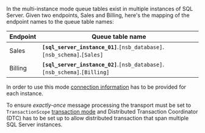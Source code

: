 In the multi-instance mode queue tables exist in multiple instances of SQL Server. Given two endpoints, Sales and Billing, here's the mapping of the endpoint names to the queue table names:

| Endpoint | Queue table name                                                      |
|----------|-----------------------------------------------------------------------|
| Sales    | **`[sql_server_instance_01]`**.`[nsb_database]`.`[nsb_schema]`.`[Sales]`       |
| Billing  | **`[sql_server_instance_02]`**.`[nsb_database]`.`[nsb_schema]`.`[Billing]`     |

In order to use this mode [connection information](/transports/sql/connection-settings.md?version=SqlTransportLegacySystemClient_3#multiple-connection-strings) has to be provided for each instance.

To ensure *exactly-once* message processing the transport must be set to `TransactionScope` [transaction mode](/transports/transactions.md) and Distributed Transaction Coordinator (DTC) has to be set up to allow distributed transaction that span multiple SQL Server instances.